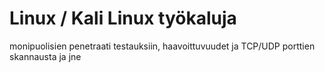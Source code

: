 # Linux / Kali Linux työkaluja

monipuolisien penetraati testauksiin, haavoittuvuudet ja TCP/UDP porttien skannausta ja jne

<!-- tämä on kopsattu toisesta versiosta, mutta poistettu turhia kuvia ja muita ohjeita (niiden kanssa ei ole tekemistä tämän "harjoitus teeman" kanssa -->
